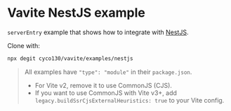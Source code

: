 # Vavite NestJS example

`serverEntry` example that shows how to integrate with [NestJS](https://nestjs.com/).

Clone with:

```bash
npx degit cyco130/vavite/examples/nestjs
```

> All examples have `"type": "module"` in their `package.json`.
>
> - For Vite v2, remove it to use CommonJS (CJS).
> - If you want to use CommonJS with Vite v3+, add `legacy.buildSsrCjsExternalHeuristics: true` to your Vite config.

